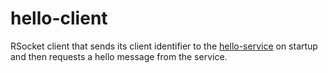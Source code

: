 # hello-client
RSocket client that sends its client identifier to the [hello-service](../hello-service) on startup and then requests a
hello message from the service.
